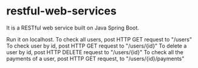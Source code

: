 # restful-web-services
It is a RESTful web service built on Java Spring Boot. 

Run it on localhost. 
To check all users, post HTTP GET request to "/users"
To check user by id, post HTTP GET request to "/users/{id}"
To delete a user by id, post HTTP DELETE request to "/users/{id}"
To check all the payments of a user, post HTTP GET request, to "/users/{id}/payments"
